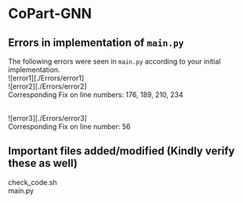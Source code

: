 # CoPart-GNN
## Errors in implementation of `main.py`

The following errors were seen in `main.py` according to your initial implementation.<br>
![error1][./Errors/error1]<br>
![error2][./Errors/error2]<br>
Corresponding Fix on line numbers: 176, 189, 210, 234<br><br>

![error3][./Errors/error3]<br>
Corresponding Fix on line number: 56

## Important files added/modified (Kindly verify these as well)
check_code.sh<br>
main.py<br>